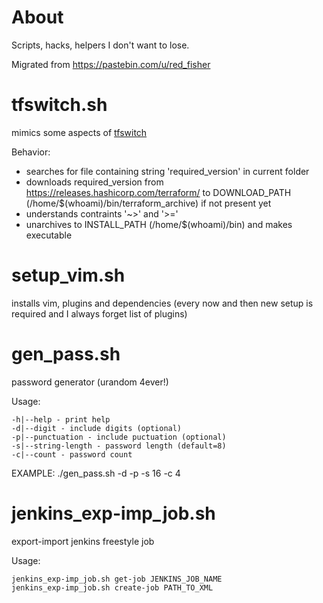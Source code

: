 # About

Scripts, hacks, helpers I don't want to lose.

Migrated from https://pastebin.com/u/red_fisher

# tfswitch.sh

mimics some aspects of [tfswitch](https://tfswitch.warrensbox.com/)

Behavior:

- searches for file containing string 'required_version' in current folder
- downloads required_version from https://releases.hashicorp.com/terraform/
  to DOWNLOAD_PATH (/home/$(whoami)/bin/terraform_archive) if not present yet
- understands contraints '~>' and '>='
- unarchives to INSTALL_PATH (/home/$(whoami)/bin) and makes executable


# setup_vim.sh

installs vim, plugins and dependencies (every now and then new setup is required and I always forget list of plugins)


# gen_pass.sh

password generator (urandom 4ever!)

Usage:

    -h|--help - print help
    -d|--digit - include digits (optional)
    -p|--punctuation - include puctuation (optional)
    -s|--string-length - password length (default=8)
    -c|--count - password count

EXAMPLE: ./gen_pass.sh -d -p -s 16 -c 4

# jenkins_exp-imp_job.sh

export-import jenkins freestyle job

Usage:

    jenkins_exp-imp_job.sh get-job JENKINS_JOB_NAME
    jenkins_exp-imp_job.sh create-job PATH_TO_XML
